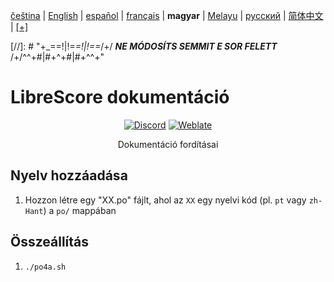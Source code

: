 <div dir="ltr" align="left">

‎[čeština](/docs/cs/PŘEČTĚTEMĚ.md) | ‎[English](/docs/en/README.md) | ‎[español](/docs/es/LÉAME.md) | ‎[français](/docs/fr/LISEZMOI.md) | ‎**magyar** | ‎[Melayu](/docs/ms/BACASAYA.md) | ‎[русский](/docs/ru/ПРОЧТИМЕНЯ.md) | ‎[简体中文](/docs/zh-Hans/自述文件.md) | ‎[[+]](https://weblate.librescore.org/projects/librescore/docs)

[//]: # "\+\_==!|!=_=!|!==_/+/ ***NE MÓDOSÍTS SEMMIT E SOR FELETT*** /+/^^+#|#+^+#|#+^^\+\"

# LibreScore dokumentáció

<div align="center">

[![Discord](https://img.shields.io/discord/774491656643674122?color=5865F2&label=&labelColor=555555&logo=discord&logoColor=FFFFFF)](https://discord.gg/DKu7cUZ4XQ) [![Weblate](https://weblate.librescore.org/widgets/librescore/-/docs/svg-badge.svg)](https://weblate.librescore.org/engage/librescore)

Dokumentáció fordításai

</div>

## Nyelv hozzáadása

1. Hozzon létre egy "XX.po" fájlt, ahol az `XX` egy nyelvi kód (pl. `pt` vagy `zh-Hant`) a `po/` mappában

## Összeállítás

1. `./po4a.sh`

</div>

